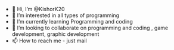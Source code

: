 - 👋 Hi, I’m @KishorK20
- 👀 I’m interested in all types of programming
- 🌱 I’m currently learning Programming and coding
- 💞️ I’m looking to collaborate on programming and coding , game development, graphic development
- 📫 How to reach me - just mail

<!---
KishorK20/KishorK20 is a ✨ special ✨ repository because its `README.md` (this file) appears on your GitHub profile.
You can click the Preview link to take a look at your changes.
--->
